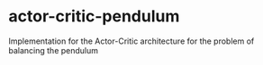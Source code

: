 # actor-critic-pendulum

Implementation for the Actor-Critic architecture for the problem of balancing the pendulum
